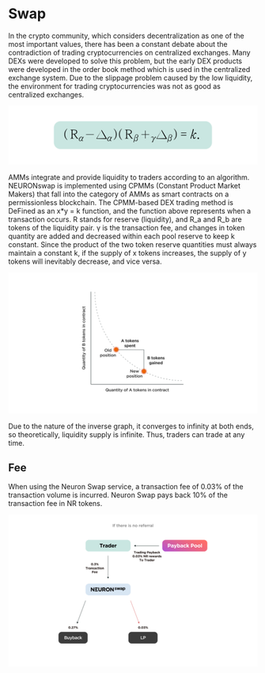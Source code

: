 # Swap

In the crypto community, which considers decentralization as one of the most important values, there has been a constant debate about the contradiction of trading cryptocurrencies on centralized exchanges. Many DEXs were developed to solve this problem, but the early DEX products were developed in the order book method which is used in the centralized exchange system. Due to the slippage problem caused by the low liquidity, the environment for trading cryptocurrencies was not as good as centralized exchanges.

![](../.gitbook/assets/swap3.jpg)

AMMs integrate and provide liquidity to traders according to an algorithm. NEURONswap is implemented using CPMMs (Constant Product Market Makers) that fall into the category of AMMs as smart contracts on a permissionless blockchain. The CPMM-based DEX trading method is DeFined as an x\*y = k function, and the function above represents when a transaction occurs. R stands for reserve (liquidity), and R\_a and R\_b are tokens of the liquidity pair. γ is the transaction fee, and changes in token quantity are added and decreased within each pool reserve to keep k constant. Since the product of the two token reserve quantities must always maintain a constant k, if the supply of x tokens increases, the supply of y tokens will inevitably decrease, and vice versa.

![](../.gitbook/assets/swap4.jpg)

Due to the nature of the inverse graph, it converges to infinity at both ends, so theoretically, liquidity supply is infinite. Thus, traders can trade at any time.

## **Fee**

When using the Neuron Swap service, a transaction fee of 0.03% of the transaction volume is incurred. Neuron Swap pays back 10% of the transaction fee in NR tokens.

![](<../.gitbook/assets/백서그래픽정리 레퍼럴 사용하지 않는 경우.jpg>)

